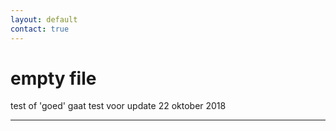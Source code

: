 ```yaml
---
layout: default
contact: true
---
```


# empty file

test of &apos;goed&apos; gaat
test voor update
22 oktober 2018


***
